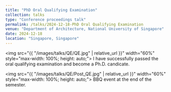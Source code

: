 ```yaml
---
title: "PhD Oral Qualifying Examination"
collection: talks
type: "Conference proceedings talk"
permalink: /talks/2024-12-18-PhD Oral Qualifying Examination
venue: "Department of Architecture, National University of Singapore"
date: 2024-12-18
location: "Singapore, Singapore"
---
```

<img src="{{ "/images/talks/QE/QE.jpg" | relative_url }}" width="60%" style="max-width: 100%; height: auto;">
I have successfully passed the oral qualifying examination and become a Ph.D. candicate.

<img src="{{ "/images/talks/QE/Post_QE.jpg" | relative_url }}" width="60%" style="max-width: 100%; height: auto;">
BBQ event at the end of the semester.
